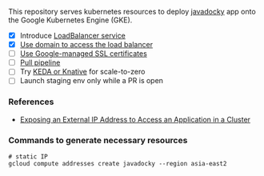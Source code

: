 This repository serves kubernetes resources to deploy [javadocky](https://github.com/KengoTODA/javadocky) app onto the Google Kubernetes Engine (GKE).

- [x] Introduce [LoadBalancer service](https://kubernetes.io/docs/concepts/services-networking/service/#loadbalancer)
- [x] [Use domain to access the load balancer](https://cloud.google.com/kubernetes-engine/docs/tutorials/configuring-domain-name-static-ip)
- [ ] [Use Google-managed SSL certificates](https://cloud.google.com/kubernetes-engine/docs/how-to/managed-certs)
- [ ] [Pull pipeline](https://www.weave.works/technologies/gitops/#pull-vs-push-pipeline)
- [ ] Try [KEDA or Knative](https://stackoverflow.com/a/61602169/814928) for scale-to-zero
- [ ] Launch staging env only while a PR is open

### References

* [Exposing an External IP Address to Access an Application in a Cluster](https://kubernetes.io/docs/tutorials/stateless-application/expose-external-ip-address/)

### Commands to generate necessary resources

```console
# static IP
gcloud compute addresses create javadocky --region asia-east2
```
